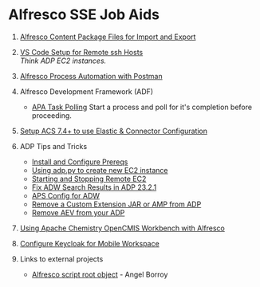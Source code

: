 # Alfresco SSE Job Aids

1. [Alfresco Content Package Files for Import and Export](https://github.com/gpreston-hyland/SSE-Job-Aids/tree/main/Alfresco%20Content%20Package%20(ACP))
1. [VS Code Setup for Remote ssh Hosts](https://github.com/gpreston-hyland/SSE-Job-Aids/tree/main/VS%20Code%20with%20Remote%20SSH)  
*Think ADP EC2 instances.*

1. [Alfresco Process Automation with Postman](https://github.com/gpreston-hyland/SSE-Job-Aids/tree/main/APA%20Postman)

1. Alfresco Development Framework (ADF)

   * [APA Task Polling](https://github.com/gpreston-hyland/pollingDemo) Start a process and poll for it's completion before proceeding.

1. [Setup ACS 7.4+ to use Elastic & Connector Configuration](./ACS-Elasticsearch-Config/)

1. ADP Tips and Tricks
   * [Install and Configure Prereqs](./ADP-Tips-Tricks/ADP-Prereqs/)
   * [Using adp.py to create new EC2 instance](./ADP-Tips-Tricks/ADP-EC2-Command-Line-Create/)
   * [Starting and Stopping Remote EC2](./ADP-Tips-Tricks/Start-Stop-Remote-EC2/)
   * [Fix ADW Search Results in ADP 23.2.1](./ADP-Tips-Tricks/ADP%2023.2.1%20and%20ADW%204.4.1/)
   * [APS Config for ADW](./ADP-Tips-Tricks/APS%20Configuration%20for%20ADW/)
   * [Remove a Custom Extension JAR or AMP from ADP](./ADP-Tips-Tricks/Undeploy%20Custom%20Extension/)
   * [Remove AEV from your ADP](./ADP-Tips-Tricks/Remove%20AEV%20from%20ADP/)
1. [Using Apache Chemistry OpenCMIS Workbench with Alfresco](./OpenCMIS/)
1. [Configure Keycloak for Mobile Workspace](./ADP-Tips-Tricks/Configure%20Keycloak%20for%20Mobile%20Workspace/)

1. Links to external projects
   * [Alfresco script root object](https://github.com/aborroy/alfresco-script-root-object) - Angel Borroy
